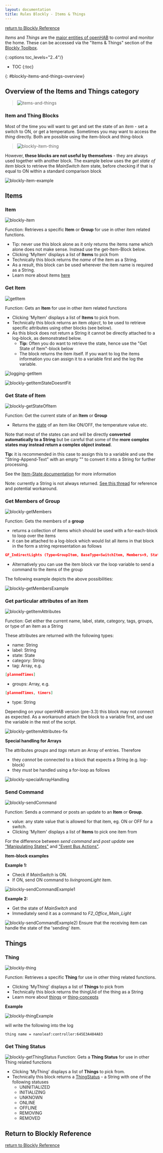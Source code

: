 ```yaml
---
layout: documentation
title: Rules Blockly - Items & Things
---
```

<!-- markdownlint-disable MD036 -->

[return to Blockly Reference](index.html#items-and-things)

*Items* and *Things* are the [major entities of openHAB](https://www.openhab.org/docs/concepts/) to control and monitor the home.
These can be accessed via the "Items & Things" section of the [Blockly Toolbox](/docs/configuration/index.html#blockly-toolbox).

{::options toc_levels="2..4"/}

- TOC
{:toc}

{: #blockly-items-and-things-overview}

## Overview of the Items and Things category

> ![items-and-things](../images/blockly/blockly-items-and-things.png)

### Item and Thing Blocks

Most of the time you will want to get and set the state of an *item* - set a switch to ON, or get a temperature.
Sometimes you may want to access the *thing* directly.
Both are possible using the item-block and thing-block

> ![blockly-item-thing](../images/blockly/blockly-item-thing.png)

However, **these blocks are not useful by themselves** - they are always used together with another block.
The example below uses the *get state of item* block to retrieve the *MainSwitch* *item* state, before checking if that is equal to ON within a standard comparison block

![blockly-item-example](../images/blockly/blockly-item-example.png)

## Items

### Item

![blockly-item](../images/blockly/blockly-item.png)

Function: Retrieves a specific **Item** or **Group** for use in other item related functions.

- Tip: never use this block alone as it only returns the items name which alone does not make sense.
Instead use the get-Item-Block below.
- Clicking 'MyItem' displays a list of **Items** to pick from
- Technically this block returns the *name* of the item as a String.
- As a result, this block can be used wherever the item name is required as a String.
- Learn more about items [here](https://www.openhab.org/docs/configuration/items.html)

### Get Item

![getItem](../images/blockly/blockly-getItem.png)

Function: Gets an **Item** for use in other item related functions

- Clicking 'MyItem' displays a list of **Items** to pick from.
- Technically this block returns an item *object*, to be used to retrieve specific attributes using other blocks (see below).
- As this block does not return a String it cannot be directly attached to a log-block, as demonstrated below.
  - **Tip:** Often you do want to retrieve the state, hence use the "Get State of Item"-block below
  - The block returns the item itself.
If you want to log the items information you can assign it to a variable first and the log the variable.

![logging-getItem](../images/blockly/blockly-getItem-with-var.png)

![blockly-getItemStateDoesntFit](../images/blockly/blockly-getItemStateDoesntFit.png)

### Get State of Item

![blockly-getStateOfItem](../images/blockly/blockly-getStateOfItem.png)

Function: Get the current state of an **Item** or **Group**

- Returns the [state](https://www.openhab.org/docs/configuration/items.html#state) of an item like ON/OFF, the temperature value etc.

Note that most of the states can and will be directly **converted automatically to a String** but be careful that some of the **more complex states may instead return a complex object instead**.

**Tip:** it is recommended in this case to assign this to a variable and use the "String-Append-Text" with an empty "" to convert it into a String for further processing.

See the [Item-State documentation](https://www.openhab.org/docs/configuration/items.html#state) for more information

Note: currently a String is not always returned.
[See this thread](https://community.openhab.org/t/blockly-cannot-split-text-string-from-string-item/130819) for reference and potential workaround.

### Get Members of Group

![blockly-getMembers](../images/blockly/blockly-getMembers.png)

Function: Gets the members of a **group**

- returns a collection of items which should be used with a for-each-block to loop over the items
- it can be attached to a log-block which would list all items in that block in the form a string representation as follows

```json
GF_IndirectLights (Type=GroupItem, BaseType=SwitchItem, Members=9, State=OFF, Label=Indirekten Lichter, Category=light, Tags=[Lightbulb], Groups=[Lights]),LichterOG (Type=GroupItem, BaseType=SwitchItem, Members=4, State=ON, Label=Lichter OG, Category=light, Groups=[Lights]),LichterEG (Type=GroupItem, BaseType=SwitchItem, Members=5, State=ON, Label=Lichter EG, Category=light, Groups=[Lights])
```

- Alternatively you can use the item block var the loop variable to send a command to the items of the group

The following example depicts the above possibilities:

![blockly-getMembersExample](../images/blockly/blockly-getMembersExample.png)

### Get particular attributes of an item

![blockly-getItemAttributes](../images/blockly/blockly-getItemAttributes.png)

Function: Get either the current name, label, state, category, tags, groups, or type of an item as a String

These attributes are returned with the following types:

- name: String
- label: String
- state: State
- category: String
- tag: Array, e.g.

```json
[plannedTimes]
```

- groups: Array, e.g.

```json
[plannedTimes, timers]
```

- type: String

Depending on your openHAB version (pre-3.3) this block may not connect as expected.
As a workaround attach the block to a variable first, and use the variable in the rest of the script.

![blockly-getItemAttributes-fix](../images/blockly/blockly-getItemAttributes-fix.png)

**Special handling for Arrays**

The attributes *groups* and *tags* return an Array of entries.
Therefore

- they *cannot* be connected to a block that expects a String (e.g. log-block)
- they *must* be handled using a for-loop as follows

![blockly-specialArrayHandling](../images/blockly/blockly-specialArrayHandling.png)

### Send Command

![blockly-sendCommand](../images/blockly/blockly-sendCommand.png)

Function: Sends a command or posts an update to an **Item** or **Group**.

- value: any state value that is allowed for that item, eg. ON or OFF for a switch.
- Clicking 'MyItem' displays a list of **Items** to pick one item from

For the difference between *send command* and *post update* see ["Manipulating States"](https://www.openhab.org/docs/configuration/rules-dsl.html#manipulating-item-states) and ["Event Bus Actions"](https://www.openhab.org/docs/configuration/actions.html#event-bus-actions).

**Item-block examples**

**Example 1:**

- Check if *MainSwitch* is ON.
- If ON, send ON command to *livingroomLight* item.

![blockly-sendCommandExample1](../images/blockly/blockly-sendCommandExample1.png)

**Example 2:**

- Get the state of *MainSwitch* and
- Immediately send it as a command to *F2_Office_Main_Light*

![blockly-sendCommandExample2)](../images/blockly/blockly-sendCommandExample2.png)
Ensure that the receiving item can handle the state of the 'sending' item.

## Things

### Thing

![blockly-thing](../images/blockly/blockly-thing.png)

Function: Retrieves a specific **Thing** for use in other thing related functions.

- Clicking 'MyThing' displays a list of **Things** to pick from
- Technically this block returns the thingUid of the thing as a String
- Learn more about [things](https://www.openhab.org/docs/configuration/things.html) or [thing-concepts](https://www.openhab.org/docs/concepts/things.html)

**Example**

![blockly-thingExample](../images/blockly/blockly-thingExample.png)

will write the following into the log

```text
thing name = nanoleaf:controller:645E3A484A83
```

### Get Thing Status

![blockly-getThingStatus](../images/blockly/blockly-getThingStatus.png)
Function: Gets a **Thing Status** for use in other Thing related functions

- Clicking 'MyThing' displays a list of **Things** to pick from.
- Technically this block returns a [ThingStatus](https://www.openhab.org/docs/concepts/things.html#thing-status)  - a String with one of the following statuses
  - UNINITIALIZED
  - INITIALIZING
  - UNKNOWN
  - ONLINE
  - OFFLINE
  - REMOVING
  - REMOVED

## Return to Blockly Reference

[return to Blockly Reference](index.html#items-and-things)
